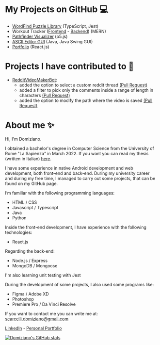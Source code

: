 
# My Projects on GitHub 💻

- [WordFind Puzzle Library](https://github.com/DomizianoScarcelli/word-find-puzzle) (TypeScript, Jest)
- Workout Tracker ([Frontend](https://github.com/DomizianoScarcelli/workout-tracker) - [Backend](https://github.com/DomizianoScarcelli/workout-tracker-backend)) (MERN)
- [Pathfinder Visualizer](https://github.com/DomizianoScarcelli/pathfinder-visualizer) (p5.js)
- [ASCII Editor GUI](https://github.com/DomizianoScarcelli/ascii-editor-refactor) (Java, Java Swing GUI)
- [Portfolio](https://github.com/DomizianoScarcelli/portfolio) (React.js)


# Projects I have contributed to 🙏

- [RedditVideoMakerBot](https://github.com/elebumm/RedditVideoMakerBot): 
  - added the option to select a custom reddit thread [(Pull Request)](https://github.com/elebumm/RedditVideoMakerBot/pull/238)
  - added a filter to pick only the comments inside a range of length in characters [(Pull Request)](https://github.com/elebumm/RedditVideoMakerBot/pull/261)
  - added the option to modify the path where the video is saved [(Pull Request)](https://github.com/elebumm/RedditVideoMakerBot/pull/333/)

# About me ✨
Hi, I'm Domiziano.

I obtained a bachelor's degree in Computer Science from the University of Rome "La Sapienza" in March 2022. If you want you can read my thesis (written in Italian) [here](https://github.com/DomizianoScarcelli/bachelor-thesis).

I have some experience in native Android development and web development, both front-end and back-end. 
During my university career and during my free time, I managed to carry out some projects, that can be found on my GitHub page. 

I’m familiar with the following programming languages:
- HTML / CSS
- Javascript / Typescript
- Java
- Python 

Inside the front-end development, I have experience with the following technologies:
- React.js

Regarding the back-end:
- Node.js / Express
- MongoDB / Mongoose

I'm also learning unit testing with Jest

During the development of some projects, I also used some programs like:
- Figma / Adobe XD
- Photoshop
- Premiere Pro / Da Vinci Resolve

If you want to contact me you can write me at: [scarcelli.domiziano@gmail.com](mailto:scarcelli.domiziano@gmail.com)

[LinkedIn](https://www.linkedin.com/in/domiziano-scarcelli/) - [Personal Portfolio](https://domiziano.netlify.com)

[![Domiziano's GitHub stats](https://github-readme-stats.vercel.app/api?username=DomizianoScarcelli)](https://github.com/anuraghazra/github-readme-stats)
